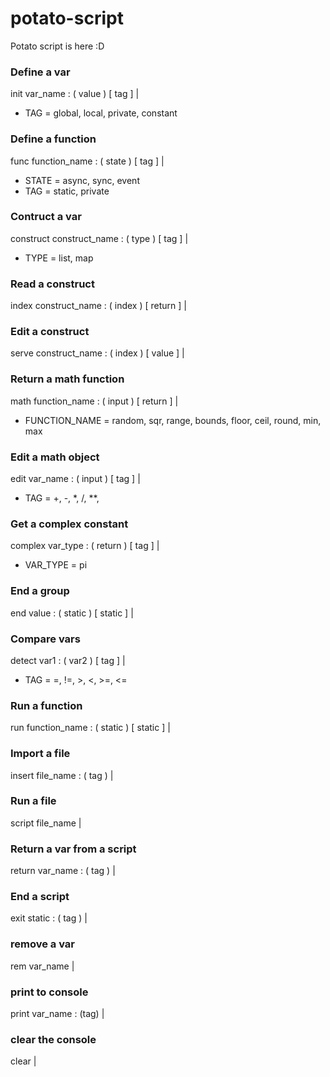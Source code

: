 # potato-script
Potato script is here :D

### Define a var
init var_name : ( value ) [ tag ] |
* TAG = global, local, private, constant

### Define a function
func function_name : ( state ) [ tag ] |
* STATE = async, sync, event
* TAG = static, private

### Contruct a var
construct construct_name : ( type ) [ tag ] |
* TYPE = list, map

### Read a construct
index construct_name : ( index ) [ return ] |

### Edit a construct
serve construct_name : ( index ) [ value ] |

### Return a math function
math function_name : ( input ) [ return ] |
* FUNCTION_NAME = random, sqr, range, bounds, floor, ceil, round, min, max

### Edit a math object
edit var_name : ( input ) [ tag ] |
* TAG = +, -, *, /, **, 

### Get a complex constant
complex var_type : ( return ) [ tag ] |
* VAR_TYPE = pi

### End a group
end value : ( static ) [ static ] |

### Compare vars
detect var1 : ( var2 ) [ tag ] |
* TAG = =, !=, >, <, >=, <=

### Run a function
run function_name : ( static ) [ static ] |

### Import a file
insert file_name : ( tag ) |

### Run a file
script file_name |

### Return a var from a script
return var_name : ( tag ) |

### End a script
exit static : ( tag ) |

### remove a var
rem var_name |

### print to console
print var_name : (tag) |

### clear the console
clear |

